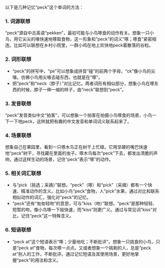 以下是几种记忆“peck”这个单词的方法：

### 1. 词源联想
“peck”源自中古英语“pekken”，最初可能与小鸟啄食的动作有关。想象一只小鸟，用它尖尖的喙快速地啄取食物，这一形象和“peck”的词义“啄；啄食”紧密相连。比如可以联想在乡村小院里，一群小鸡在地上欢快地peck着散落的谷粒。

### 2. 词形联想
 - “peck”的拼写中，“pe”可以想象成拼音“碰”的前两个字母，“ck”像小鸟的尖喙。仿佛小鸟用尖喙去碰东西，也就是在“啄”。
 - 把“peck”和“neck（脖子）”对比记忆。两者词形有相似部分，想象小鸟在啄东西的时候，脖子一伸一缩的样子，由“neck”联想到“peck”。

### 3. 发音联想
“peck”发音类似中文“拍客”，可以想象一个拍客在拍摄小鸟啄食的场景，小鸟一下一下地peck，这样就把有趣的中文发音和单词词义联系起来了。

### 4. 场景联想
想象自己在果园里，看到一只啄木鸟正在树干上忙碌。它用坚硬的嘴巴快速地“peck”树干，寻找藏在里面的虫子。啄木鸟每次“peck”下去，都发出清脆的声响，通过这样生动的场景，记住“peck”表示“啄”的动作。

### 5. 相关词汇联想
 - 与“pick（挑选；采摘）”联想。“peck”（啄）和“pick”（采摘）都有一个快速、精准动作的含义。比如小鸟“peck”食物，人“pick”水果，通过对比和联系相似动作的词汇，强化对“peck”的记忆。
 - “peck”还有“匆匆轻吻”的意思，可与“kiss（吻）”联想。“peck”是那种轻轻、短暂的吻，像小鸟啄一下般快速，而“kiss”则更广义。通过与常见词“kiss”对比，记住“peck”这一特殊含义。

### 6. 短语联想
 - “peck at”这个短语表示“啄；少量地吃；不断批评”。想象一只挑食的小鸟，只是“peck at”食物，每次啄一点点。又或者想象一个挑剔的人，总是“peck at”别人的工作，不断批评。通过记忆短语及其使用场景，更好地掌握“peck”的用法和含义。 